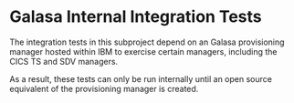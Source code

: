 # Galasa Internal Integration Tests

The integration tests in this subproject depend on an Galasa provisioning manager hosted within IBM to exercise certain managers, including the CICS TS and SDV managers.

As a result, these tests can only be run internally until an open source equivalent of the provisioning manager is created.
